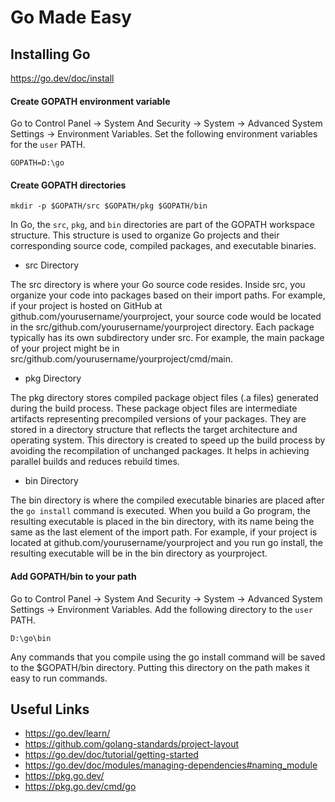 # Go Made Easy

## Installing Go
https://go.dev/doc/install

#### Create GOPATH environment variable
Go to Control Panel -> System And Security -> System -> Advanced System Settings -> Environment Variables.
Set the following environment variables for the `user` PATH.
```
GOPATH=D:\go
```
#### Create GOPATH directories
```
mkdir -p $GOPATH/src $GOPATH/pkg $GOPATH/bin
```
In Go, the `src`, `pkg`, and `bin` directories are part of the GOPATH workspace structure. This structure is used to organize Go projects and their corresponding source code, compiled packages, and executable binaries.

- src Directory

The src directory is where your Go source code resides. Inside src, you organize your code into packages based on their import paths.
For example, if your project is hosted on GitHub at github.com/yourusername/yourproject, your source code would be located in the src/github.com/yourusername/yourproject directory. Each package typically has its own subdirectory under src. For example, the main package of your project might be in src/github.com/yourusername/yourproject/cmd/main.

- pkg Directory
  
The pkg directory stores compiled package object files (.a files) generated during the build process.
These package object files are intermediate artifacts representing precompiled versions of your packages. They are stored in a directory structure that reflects the target architecture and operating system.
This directory is created to speed up the build process by avoiding the recompilation of unchanged packages. It helps in achieving parallel builds and reduces rebuild times.

- bin Directory
  
The bin directory is where the compiled executable binaries are placed after the `go install` command is executed.
When you build a Go program, the resulting executable is placed in the bin directory, with its name being the same as the last element of the import path.
For example, if your project is located at github.com/yourusername/yourproject and you run go install, the resulting executable will be in the bin directory as yourproject.

#### Add GOPATH/bin to your path
Go to Control Panel -> System And Security -> System -> Advanced System Settings -> Environment Variables.
Add the following directory to the `user` PATH.
```
D:\go\bin
```
Any commands that you compile using the go install command will be saved to the $GOPATH/bin directory. Putting this directory on the path makes it easy to run commands.

## Useful Links
- https://go.dev/learn/
- https://github.com/golang-standards/project-layout
- https://go.dev/doc/tutorial/getting-started
- https://go.dev/doc/modules/managing-dependencies#naming_module
- https://pkg.go.dev/
- https://pkg.go.dev/cmd/go

